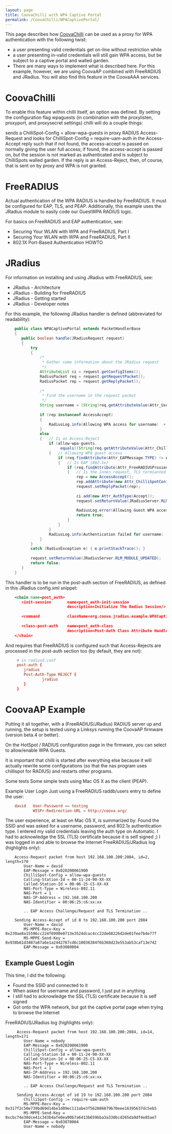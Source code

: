 ```yaml
---
layout: page
title: CoovaChilli with WPA Captive Portal
permalink: /CoovaChilli/WPACaptivePortal/
---
```


This page describes how [CoovaChilli](/CoovaChilli) can be used as a proxy for WPA 
authentication with the following twist:

- a user presenting valid credentials get on-line without restriction while
- a user presenting in-valid credentials will still gain WPA access, but be subject to a captive portal and walled garden.
- There are many ways to implement what is described here. For this example, however, we are using CoovaAP combined with FreeRADIUS and JRadius. You will also find this feature in the CoovaAAA services.

CoovaChilli
===========

To enable this feature within chilli itself, an option was defined. By setting the configuration flag wpaguests (in combination with the proxylisten, proxyport, and proxysecret settings) chilli will do a couple things:

sends a ChilliSpot-Config = allow-wpa-guests in proxy RADIUS Access-Request and
looks for ChilliSpot-Config = require-uam-auth in the Access-Accept reply such that
if not found, the access-accept is passed on normally giving the user full access;
if found, the access-accept is passed on, but the session is not marked as authenticated and is subject to ChilliSpots walled garden.
If the reply is an Access-Reject, then, of course, that is sent on by proxy and WPA is not granted.

FreeRADIUS
==========

Actual authentication of the WPA RADIUS is handled by FreeRADIUS. It must be configured for EAP, TLS, and PEAP. Additionally, this example uses the JRadius module to easily code our GuestWPA RADIUS logic.

For basics on FreeRADIUS and EAP authentication, see:

- Securing Your WLAN with WPA and FreeRADIUS, Part I
- Securing Your WLAN with WPA and FreeRADIUS, Part II
- 802.1X Port-Based Authentication HOWTO

JRadius
=======

For information on installing and using JRadius with FreeRADIUS, see:

- JRadius - Architecture
- JRadius - Building for FreeRADIUS
- JRadius - Getting started
- JRadius - Developer notes

For this example, the following JRadius handler is defined (abbreviated for readability):

```java
    public class WPACaptivePortal extends PacketHandlerBase 
    {
       public boolean handle(JRadiusRequest request)
       {
           try
           {
               /*
                * Gather some information about the JRadius request
                */
               AttributeList ci = request.getConfigItems();
               RadiusPacket req = request.getRequestPacket();
               RadiusPacket rep = request.getReplyPacket();
 
               /*
                * Find the username in the request packet
                */
               String username = (String)req.getAttributeValue(Attr_UserName.TYPE);
 
               if (rep instanceof AccessAccept)
               {
                   RadiusLog.info(Allowing WPA access for username:  + username);
               }
               else
               {   // Is an Access-Reject
                   if (allow-wpa-guests.
                        equals((String)req.getAttributeValue(Attr_ChilliSpotConfig.TYPE))) 
                   {   // Allowing WPA guest access
                       if (req.findAttribute(Attr_EAPMessage.TYPE) != null)
                       {   // Is EAP (802.1x)
                           if (req.findAttribute(Attr_FreeRADIUSProxiedTo.TYPE) != null)
                           {   // Is the inner request, TLS termianted
                               rep = new AccessAccept();
                               rep.addAttribute(new Attr_ChilliSpotConfig(require-uam-auth));
                               request.setReplyPacket(rep);
 
                               ci.add(new Attr_AuthType(Accept));
                               request.setReturnValue(JRadiusServer.RLM_MODULE_UPDATED);
 
                               RadiusLog.error(Allowing Guest WPA access for username:  + username);
                               return true;
                           }
                       }
                   }
                   RadiusLog.info(Authentication failed for username:  + username);
               }
           }
           catch (RadiusException e) { e.printStackTrace(); }
         
           request.setReturnValue(JRadiusServer.RLM_MODULE_UPDATED);
           return false;
       }
    }
```

This handler is to be run in the post-auth section of FreeRADIUS, as defined in this JRadius config.xml snippet:
```xml
    <chain name=post_auth>
       <init-session       name=post_auth-init-session
                           description=Initialize The Radius Session/>
 
       <command            className=org.coova.jradius.example.WPACaptivePortal />
 
       <class-post-auth    name=post_auth-class
                           description=Post-Auth Class Attribute Handler/>
    </chain>
```

And requires that FreeRADIUS is configured such that Access-Rejects are processed in the post-auth section too (by default, they are not):

```conf
     # in radiusd.conf
     post-auth {
        jradius
        Post-Auth-Type REJECT {
                jradius
        }
     }
```

CoovaAP Example
===============

Putting it all together, with a (FreeRADIUS/JRadius) RADIUS server up and running, the setup is tested using a Linksys running the CoovaAP firmware (version beta.4 or better).

On the HotSpot / RADIUS configuration page in the firmware, you can select to allow/enable WPA Guests.

It is important that chilli is started after everything else because it will actually rewrite some configurations (so that the nas program uses chillispot for RADIUS) and restarts other programs.

Some tests
Some simple tests using Mac OS X as the client (PEAP).

Example User Login
Just using a FreeRADIUS raddb/users entry to define the user:
```conf
    david   User-Password == testing
            WISPr-Redirection-URL = http://coova.org/
```

The user experience, at least on Mac OS X, is summarized by:
Found the SSID and was asked for a username, password, and 802.1x authentication type.
I entered my valid credentials leaving the auth type on Automatic.
I had to acknowledge the SSL (TLS) certificate because it is self signed ;)
I was logged in and able to browse the Internet
FreeRADIUS/JRadius log (highlights only):

```log
    Access-Request packet from host 192.168.100.200:2084, id=2, length=170
        User-Name = david
        EAP-Message = 0x020200061900
        ChilliSpot-Config = allow-wpa-guests
        Calling-Station-Id = 00-11-24-90-XX-XX
        Called-Station-Id = 00-06-25-C5-XX-XX
        NAS-Port-Type = Wireless-802.11
        NAS-Port = 1
        NAS-IP-Address = 192.168.100.200
        NAS-Identifier = 00:06:25:c6:xx:xx
 
        .. EAP Access Challenge/Request and TLS Termination ..
  
    Sending Access-Accept of id 8 to 192.168.100.200 port 2084
        User-Name = david
        MS-MPPE-Recv-Key = 0x239ae8a15596cc224f6990e0713e3524dcac4cc22de68226d2de01fee7b4e77f
        MS-MPPE-Send-Key = 0x938b61d3487a87a6e1a2442767cd6c10036384f6b368d23e553ab53caf13e742
        EAP-Message = 0x03080004
```

Example Guest Login
-------------------

This time, I did the following:

- Found the SSID and connected to it
- When asked for username and password, I just put in anything
- I still had to acknowledge the SSL (TLS) certificate because it is self signed
- Got onto the WPA network, but got the captive portal page when trying to browse the Internet

FreeRADIUS/JRadius log (highlights only):

```log
     Access-Request packet from host 192.168.100.200:2084, id=14, length=171
        User-Name = nobody
        EAP-Message = 0x020200061900
        ChilliSpot-Config = allow-wpa-guests
        Calling-Station-Id = 00-11-24-90-XX-XX
        Called-Station-Id = 00-06-25-C5-XX-XX
        NAS-Port-Type = Wireless-802.11
        NAS-Port = 1
        NAS-IP-Address = 192.168.100.200
        NAS-Identifier = 00:06:25:c6:xx:xx
 
        .. EAP Access Challenge/Request and TLS Termination ..
 
     Sending Access-Accept of id 19 to 192.168.100.200 port 2084
        ChilliSpot-Config := require-uam-auth
        MS-MPPE-Recv-Key = 0x317f2c50e739bd69d14be1d09ec111abe3f562886879b70eee16395637dc5eb5
        MS-MPPE-Send-Key = 0xcbc74e30dce41c343b4afe0ea90b7a6413b659bba3a330bcd265da9df4e85ae7
        EAP-Message = 0x03070004
        User-Name = nobody
```